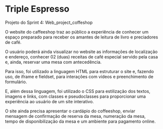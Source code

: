 # Triple Espresso

Projeto do Sprint 4: Web_project_coffeshop

O website do caffeeshop traz ao público a experiência de conhecer um espaço preparado para receber os amantes de leitura de livro e preciadores de café.

O usuário poderá ainda visualizar no website as informações de localização e endereço, conhecer 02 (duas) receitas de café especial servido pela casa e, ainda, reservar uma mesa com antecedência.

Para isso, foi utilizado a linguagem HTML para estruturar o site e, fazendo uso, de iframe e fieldset, para interações com vídeos e preenchimento de formulário.

E, além dessa linguagem, foi utilizado o CSS para estilização dos textos, imagens e links, com classes e pseudoclasses para proporcionar uma experiência ao usuário de um site interativo.

O site ainda precisa apresentar o cardápio do coffeeshop, enviar mensagem de confirmação de reserva da mesa, numeração da mesa, tempo de disponibilização da mesa e um ambiente para pagamento online.
